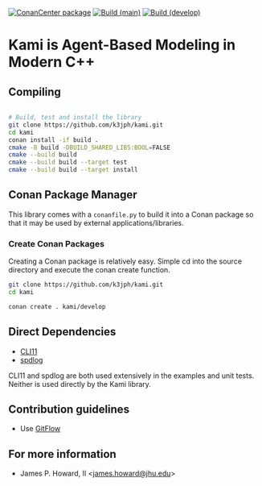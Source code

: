 [![ConanCenter package](https://repology.org/badge/version-for-repo/conancenter/kami.svg)](https://repology.org/project/kami/versions)
[![Build (main)](https://github.com/JHUAPL/kami/actions/workflows/build.yml/badge.svg?branch=main)](https://github.com/JHUAPL/kami/actions/workflows/build.yml)
[![Build (develop)](https://github.com/JHUAPL/kami/actions/workflows/build.yml/badge.svg?branch=develop)](https://github.com/JHUAPL/kami/actions/workflows/build.yml)

# Kami is Agent-Based Modeling in Modern C++

## Compiling

```Bash

# Build, test and install the library
git clone https://github.com/k3jph/kami.git
cd kami
conan install -if build .
cmake -B build -DBUILD_SHARED_LIBS:BOOL=FALSE
cmake --build build
cmake --build build --target test
cmake --build build --target install
```

## Conan Package Manager

This library comes with a `conanfile.py` to build it into a Conan package so that
it may be used by external applications/libraries.

### Create Conan Packages

Creating a Conan package is relatively easy. Simple cd into the source directory
and execute the conan create function.

```bash
git clone https://github.com/k3jph/kami.git
cd kami

conan create . kami/develop
```

## Direct Dependencies

* [CLI11](https://github.com/CLIUtils/CLI11)
* [spdlog](https://github.com/gabime/spdlog)

CLI11 and spdlog are both used extensively in the examples and unit
tests.  Neither is used directly by the Kami library.

## Contribution guidelines

* Use [GitFlow](http://nvie.com/posts/a-successful-git-branching-model/)

## For more information

* James P. Howard, II <<james.howard@jhu.edu>>
